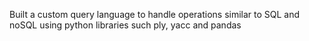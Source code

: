 Built a custom query language to handle operations similar to SQL and noSQL using python libraries such ply, yacc and pandas
